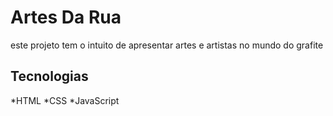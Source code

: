 # Artes Da Rua

este projeto tem o intuito de apresentar artes e artistas no mundo do grafite

## Tecnologias

*HTML
*CSS
*JavaScript
